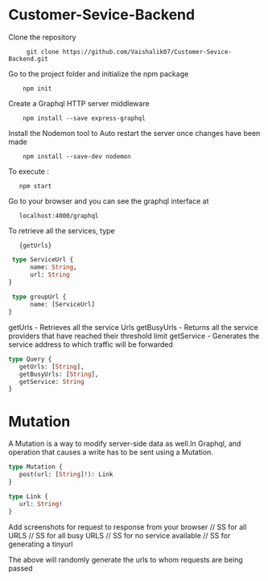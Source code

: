 # Customer-Sevice-Backend

Clone the repository 
              
         git clone https://github.com/Vaishalik07/Customer-Sevice-Backend.git
 
Go to the project folder and initialize the npm package

        npm init

Create a Graphql HTTP server middleware
          
        npm install --save express-graphql

Install the Nodemon tool to Auto restart the server once changes have been made
        
        npm install --save-dev nodemon

To execute :
        
       npm start

Go to your browser and you can see the graphql interface at

       localhost:4000/graphql

To retrieve all the services, type 
        
       {getUrls}
       
```graphql
 type ServiceUrl {
      name: String,
      url: String
}
          
 type groupUrl {
      name: [ServiceUrl]
}
 ``` 
 

getUrls - Retrieves all the service Urls
getBusyUrls - Returns all the service providers that have reached their threshold limit
getService - Generates the service address to which traffic will be forwarded

```graphql
type Query {
   getUrls: [String],
   getBusyUrls: [String],
   getService: String
}
``` 

# Mutation
A Mutation is a way to modify server-side data as well.In Graphql, and operation that causes a write has to be sent using a Mutation. 

```graphql
type Mutation {
   post(url: [String]!): Link
}

type Link {
   url: String!
}
 ``` 
Add screenshots for request to response from your browser
// SS for all URLS
// SS for all busy URLS
// SS for no service available
// SS for generating a tinyurl

The above will randomly generate the urls to whom requests are being passed



        
            
